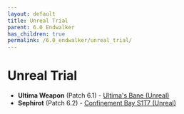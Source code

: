 ```yaml
---
layout: default
title: Unreal Trial
parent: 6.0 Endwalker
has_children: true
permalink: /6.0_endwalker/unreal_trial/
---
```


# Unreal Trial

- **Ultima Weapon** (Patch 6.1) - [Ultima's Bane (Unreal)](ultima_weapon)
- **Sephirot** (Patch 6.2) - [Confinement Bay S1T7 (Unreal)](sephirot)
